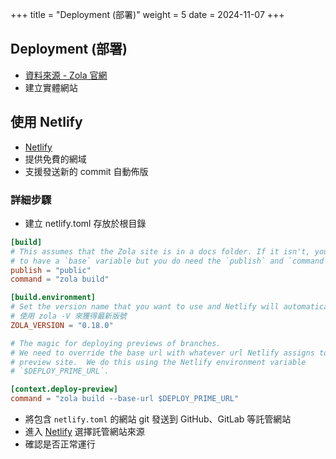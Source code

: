 +++
title = "Deployment (部署)"
weight = 5
date = 2024-11-07
+++

## Deployment (部署)

- [資料來源 - Zola 官網](https://www.getzola.org/documentation/deployment/netlify/)
- 建立實體網站

## 使用 Netlify

- [Netlify](https://www.netlify.com/)
- 提供免費的網域
- 支援發送新的 commit 自動佈版

### 詳細步驟

- 建立 netlify.toml 存放於根目錄

```toml
[build]
# This assumes that the Zola site is in a docs folder. If it isn't, you don't need
# to have a `base` variable but you do need the `publish` and `command` variables.
publish = "public"
command = "zola build"

[build.environment]
# Set the version name that you want to use and Netlify will automatically use it.
# 使用 zola -V 來獲得最新版號
ZOLA_VERSION = "0.18.0"

# The magic for deploying previews of branches.
# We need to override the base url with whatever url Netlify assigns to our
# preview site.  We do this using the Netlify environment variable
# `$DEPLOY_PRIME_URL`.

[context.deploy-preview]
command = "zola build --base-url $DEPLOY_PRIME_URL"
```


- 將包含 `netlify.toml` 的網站 git 發送到 GitHub、GitLab 等託管網站
- 進入 [Netlify](https://www.netlify.com/) 選擇託管網站來源
- 確認是否正常運行

